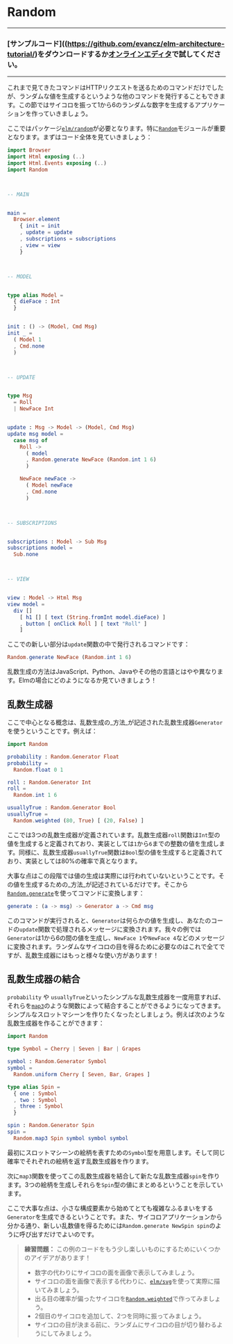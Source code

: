 # Random

---
<!--
#### [Clone the code](https://github.com/evancz/elm-architecture-tutorial/) or follow along in the [online editor](https://elm-lang.org/examples/numbers).
-->
### [サンプルコード]((https://github.com/evancz/elm-architecture-tutorial/)をダウンロードするか[オンラインエディタ](https://elm-lang.org/examples/numbers)で試してください。
---


<!--
So far we have only seen commands to make HTTP requests, but we can command other things as well, like generating random values! So we are going to make an app that rolls dice, producing a random number between 1 and 6.
-->
これまで見てきたコマンドはHTTPリクエストを送るためのコマンドだけでしたが、ランダムな値を生成するというような他のコマンドを発行することもできます。この節ではサイコロを振って1から6のランダムな数字を生成するアプリケーションを作っていきましょう。

<!--
We need the [`elm/random`][readme] package for this. The [`Random`][random] module in particular. Let&rsquo;s start by just looking at all the code:
-->
ここではパッケージ[`elm/random`][readme]が必要となります。特に[`Random`][random]モジュールが重要となります。まずはコード全体を見ていきましょう：

[readme]: https://package.elm-lang.org/packages/elm/random/latest
[random]: https://package.elm-lang.org/packages/elm/random/latest/Random



```elm
import Browser
import Html exposing (..)
import Html.Events exposing (..)
import Random



-- MAIN


main =
  Browser.element
    { init = init
    , update = update
    , subscriptions = subscriptions
    , view = view
    }



-- MODEL


type alias Model =
  { dieFace : Int
  }


init : () -> (Model, Cmd Msg)
init _ =
  ( Model 1
  , Cmd.none
  )



-- UPDATE


type Msg
  = Roll
  | NewFace Int


update : Msg -> Model -> (Model, Cmd Msg)
update msg model =
  case msg of
    Roll ->
      ( model
      , Random.generate NewFace (Random.int 1 6)
      )

    NewFace newFace ->
      ( Model newFace
      , Cmd.none
      )



-- SUBSCRIPTIONS


subscriptions : Model -> Sub Msg
subscriptions model =
  Sub.none



-- VIEW


view : Model -> Html Msg
view model =
  div []
    [ h1 [] [ text (String.fromInt model.dieFace) ]
    , button [ onClick Roll ] [ text "Roll" ]
    ]
```

<!--
The new thing here is command issued in the `update` function:
-->
ここでの新しい部分は`update`関数の中で発行されるコマンドです：



```elm
Random.generate NewFace (Random.int 1 6)
```

<!--
Generating random values works a bit different than in languages like JavaScript, Python, Java, etc. So let&rsquo;s see how it works in Elm!
-->
乱数生成の方法はJavaScript、Python、Javaやその他の言語とはやや異なります。Elmの場合にどのようになるか見ていきましょう！


<!--
## Random Generators
-->
## 乱数生成器

<!--
The core idea is that we have random `Generator` that describes _how_ to generate a random value. For example:
-->
ここで中心となる概念は、乱数生成の_方法_が記述された乱数生成器`Generator`を使うということです。例えば：


```elm
import Random

probability : Random.Generator Float
probability =
  Random.float 0 1

roll : Random.Generator Int
roll =
  Random.int 1 6

usuallyTrue : Random.Generator Bool
usuallyTrue =
  Random.weighted (80, True) [ (20, False) ]
```

<!--
So here we have three random generators. The `roll` generator is saying it will produce an `Int`, and more specifically, it will produce an integer between `1` and `6` inclusive. Likewise, the `usuallyTrue` generator is saying it will produce a `Bool`, and more specifically, it will be true 80% of the time.
-->
ここでは3つの乱数生成器が定義されています。乱数生成器`roll`関数は`Int`型の値を生成すると定義されており、実装としては`1`から`6`までの整数の値を生成します。同様に、乱数生成器`usuallyTrue`関数は`Bool`型の値を生成すると定義されており、実装としては80%の確率で真となります。

<!--
The point is that we are not actually generating the values yet. We are just describing _how_ to generate them. From there you use the [`Random.generate`][gen] to turn it into a command:
-->
大事な点はこの段階では値の生成は実際には行われていないということです。その値を生成するための_方法_が記述されているだけです。そこから[`Random.generate`][gen]を使ってコマンドに変換します：


```elm
generate : (a -> msg) -> Generator a -> Cmd msg
```

<!--
When the command is performed, the `Generator` produces some value, and then that gets turned into a message for your `update` function. So in our example, the `Generator` produces a value between 1 and 6, and then it gets turned into a message like `NewFace 1` or `NewFace 4`. That is all we need to know to get our random dice rolls, but generators can do quite a bit more!
-->
このコマンドが実行されると、`Generator`は何らかの値を生成し、あなたのコードの`update`関数で処理されるメッセージに変換されます。我々の例では`Generator`は1から6の間の値を生成し、`NewFace 1`や`NewFace 4`などのメッセージに変換されます。ランダムなサイコロの目を得るために必要なのはこれで全てですが、乱数生成器にはもっと様々な使い方があります！

[gen]: https://package.elm-lang.org/packages/elm/random/latest/Random#generate



<!--
## Combining Generators
-->
## 乱数生成器の結合

<!--
Once we have some simple generators like `probability` and `usuallyTrue`, we can start snapping them together with functions like [`map3`](https://package.elm-lang.org/packages/elm/random/latest/Random#map3). Imagine we want to make a simple slot machine. We could create a generator like this:
-->
`probability` や `usuallyTrue`といったシンプルな乱数生成器を一度用意すれば、それらを[`map3`](https://package.elm-lang.org/packages/elm/random/latest/Random#map3)のような関数によって結合することができるようになってきます。シンプルなスロットマシーンを作りたくなったとしましょう。例えば次のような乱数生成器を作ることができます：


```elm
import Random

type Symbol = Cherry | Seven | Bar | Grapes

symbol : Random.Generator Symbol
symbol =
  Random.uniform Cherry [ Seven, Bar, Grapes ]

type alias Spin =
  { one : Symbol
  , two : Symbol
  , three : Symbol
  }

spin : Random.Generator Spin
spin =
  Random.map3 Spin symbol symbol symbol
```

<!--
We first create `Symbol` to describe the pictures that can appear on the slot machine. We then create a random generator that generates each symbol with equal probability.
-->
最初にスロットマシーンの絵柄を表すための`Symbol`型を用意します。そして同じ確率でそれぞれの絵柄を返す乱数生成器を作ります。

<!--
From there we use `map3` to combine them into a new `spin` generator. It says to generate three symbols and then put them together into a `Spin`.
-->
次に`map3`関数を使ってこの乱数生成器を結合して新たな乱数生成器`spin`を作ります。3つの絵柄を生成しそれらを`Spin`型の値にまとめるということを示しています。

<!--
The point here is that from small building blocks, we can create a `Generator` that describes pretty complex behavior. And then from our application, we just have to say something like `Random.generate NewSpin spin` to get the next random value.
-->
ここで大事な点は、小さな構成要素から始めてとても複雑なふるまいをする`Generator`を生成できるということです。また、サイコロアプリケーションから分かる通り、新しい乱数値を得るためには`Random.generate NewSpin spin`のように呼び出すだけでよいのです。

<!--
> **Exercises:** Here are a few ideas to make the example code on this page a bit more interesting!
>
>   - Instead of showing a number, show the die face as an image.
>   - Instead of showing an image of a die face, use [`elm/svg`][svg] to draw it yourself.
>   - Create a weighted die with [`Random.weighted`][weighted].
>   - Add a second die and have them both roll at the same time.
>   - Have the dice flip around randomly before they settle on a final value.
-->
> **練習問題：** この例のコードをもう少し楽しいものにするためにいくつかのアイデアがあります！
>
>   - 数字の代わりにサイコロの面を画像で表示してみましょう。
>   - サイコロの面を画像で表示する代わりに、[`elm/svg`][svg]を使って実際に描いてみましょう。
>   - 出る目の確率が偏ったサイコロを[`Random.weighted`][weighted]で作ってみましょう。
>   - 2個目のサイコロを追加して、2つを同時に振ってみましょう。
>   - サイコロの目が決まる前に、ランダムにサイコロの目が切り替わるようにしてみましょう。

[svg]: https://package.elm-lang.org/packages/elm/svg/latest/
[weighted]: https://package.elm-lang.org/packages/elm/random/latest/Random#weighted
